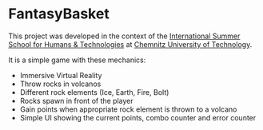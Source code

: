 # FantasyBasket
This project was developed in the context of the [International Summer School for Humans & Technologies](https://sites.google.com/view/humanstechnologies/home) at [Chemnitz University of Technology](https://www.tu-chemnitz.de/index.html.en).

It is a simple game with these mechanics:
* Immersive Virtual Reality
* Throw rocks in volcanos
* Different rock elements (Ice, Earth, Fire, Bolt) 
* Rocks spawn in front of the player
* Gain points when appropriate rock element is thrown to a volcano
* Simple UI showing the current points, combo counter and error counter
